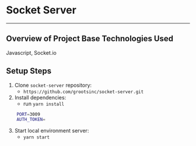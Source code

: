 # Socket Server

---

## Overview of Project Base Technologies Used

Javascript, Socket.io

## Setup Steps

1. Clone `socket-server` repository:
    - `https://github.com/grootsinc/socket-server.git`
2. Install dependencies:
    - run `yarn install`

```bash
    PORT=3009
    AUTH_TOKEN=
```

3. Start local environment server:
    - `yarn start`
